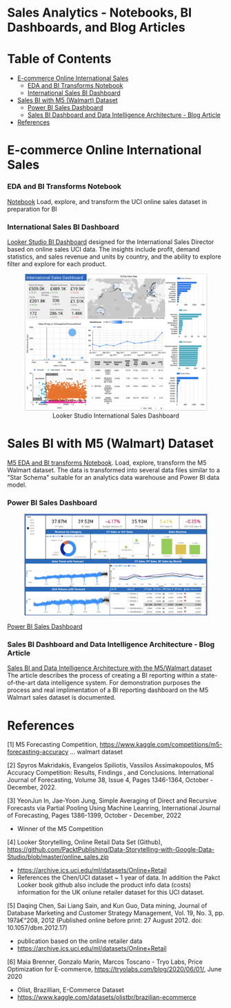 # Sales  Analytics - Notebooks, BI Dashboards, and Blog Articles <!-- omit from toc -->

# Table of Contents <!-- omit from toc -->
- [E-commerce Online International Sales](#e-commerce-online-international-sales)
    - [EDA and BI Transforms Notebook](#eda-and-bi-transforms-notebook)
    - [International Sales BI Dashboard](#international-sales-bi-dashboard)
- [Sales BI with M5 (Walmart) Dataset](#sales-bi-with-m5-walmart-dataset)
    - [Power BI Sales Dashboard](#power-bi-sales-dashboard)
    - [Sales BI Dashboard and Data Intelligence Architecture - Blog Article](#sales-bi-dashboard-and-data-intelligence-architecture---blog-article)
- [References](#references)


# E-commerce Online International Sales

### EDA and BI Transforms Notebook
[Notebook](https://github.com/Aljgutier/sales_analytics)
Load, explore, and transform the UCI online sales dataset in preparation for BI

###  International Sales BI Dashboard
[Looker Studio BI Dashboard](https://lookerstudio.google.com/reporting/5cfdf7d0-85b1-4be2-ab36-af77665778be/page/IkNHD) designed for the International Sales Director based on online sales UCI data. The insights include profit, demand statistics, and sales revenue and units by country, and the ability to explore filter and explore for each product.

<figure>
 <img alt="Intenational Sales Dashboard" title="International Sales Dashboard - Online Sales" src="./Intl_Sales_Dashboard.png" width="635">
 <figcaption><center>Looker Studio International Sales Dashboard</center></figcaption>
 </figure>

# Sales BI with M5 (Walmart) Dataset

[M5 EDA and BI transforms Notebook](https://github.com/Aljgutier/sales_analytics/blob/main/m5_eda_bi.ipynb). Load, explore, transform the M5 Walmart dataset. The data is transformed into several data files similar to a "Star Schema" suitable for an analytics data warehouse and Power BI data model.

### Power BI Sales Dashboard

<figure>
 <img alt="SalesBI-M5-PowerBI.png" title="Power BI Sales Dashboard - M5/Walmart Dataset" src="./SalesBI-M5-PowerBI.png" width="635">
 <figcaption><center></center></figcaption>
 </figure> 

 [Power BI Sales Dashboard](https://app.powerbi.com/groups/me/reports/9679493e-7c0d-4a62-8ee3-6cfb00fe5fe0/ReportSection)


 ### Sales BI Dashboard and Data Intelligence Architecture - Blog Article
 [Sales BI and Data Intelligence Architecture with the M5/Walmart dataset](https://aljgutier.github.io/posts/AIBI%20Analytics/20220205_salesbi_and_architecture/) 
 The article describes the process of creating a BI reporting within a state-of-the-art data intelligence system. For demonstration purposes the process and real implimentation of a BI reporting dashboard on the M5 Walmart sales dataset is documented.

 # References

[1] M5 Forecasting Competition, https://www.kaggle.com/competitions/m5-forecasting-accuracy ... walmart dataset

[2] Spyros Makridakis, Evangelos Spiliotis, Vassilos Assimakopoulos, M5 Accuracy Competition: Results, Findings , and Conclusions. International Journal of Forecasting, Volume 38, Issue 4, Pages 1346-1364, October - December, 2022.

[3] YeonJun In, Jae-Yoon Jung, Simple Averaging of Direct and Recursive Forecasts via Partial Pooling Using Machine Leanring, International Journal of Forecasting, Pages 1386-1399, October - December, 2022
* Winner of the M5 Competition

[4] Looker Storytelling, Online Retail Data Set (Github), https://github.com/PacktPublishing/Data-Storytelling-with-Google-Data-Studio/blob/master/online_sales.zip
* https://archive.ics.uci.edu/ml/datasets/Online+Retail
* References the Chen/UCI dataset ~ 1 year of data. In addition the Pakct Looker book github also include the product info data (costs) information for the UK onlune retailer dataset for this UCI dataset.


[5] Daqing Chen, Sai Liang Sain, and Kun Guo, Data mining, Journal of Database Marketing and Customer Strategy Management, Vol. 19, No. 3, pp. 197â€“208, 2012 (Published online before print: 27 August 2012. doi: 10.1057/dbm.2012.17)
* publication based on the online retailer data
* https://archive.ics.uci.edu/ml/datasets/Online+Retail


[6] Maia Brenner, Gonzalo Marin, Marcos Toscano - Tryo Labs, Price Optimization for E-commerce, https://tryolabs.com/blog/2020/06/01/, June 2020
* Olist, Brazillian, E-Commerce Dataset
* https://www.kaggle.com/datasets/olistbr/brazilian-ecommerce